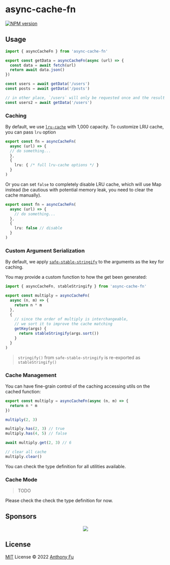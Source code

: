 # async-cache-fn

[![NPM version](https://img.shields.io/npm/v/async-cache-fn?color=a1b858&label=)](https://www.npmjs.com/package/async-cache-fn)

## Usage

```ts
import { asyncCacheFn } from 'async-cache-fn'

export const getData = asyncCacheFn(async (url) => {
  const data = await fetch(url)
  return await data.json()
})
```

```ts
const users = await getData('/users')
const posts = await getData('/posts')

// in other place, `/users` will only be requested once and the result will be cached.
const users2 = await getData('/users')
```

### Caching

By default, we use [`lru-cache`](https://www.npmjs.com/package/lru-cache) with 1,000 capacity. To customize LRU cache, you can pass `lru` option

```ts
export const fn = asyncCacheFn(
  async (url) => {
  // do something...
  },
  {
    lru: { /* full lru-cache options */ }
  }
)
```

Or you can set `false` to completely disable LRU cache, which will use Map instead (be cautious with potential memory leak, you need to clear the cache manually).

```ts
export const fn = asyncCacheFn(
  async (url) => {
    // do something...
  },
  {
    lru: false // disable
  }
)
```

### Custom Argument Serialization

By default, we apply [`safe-stable-stringify`](https://www.npmjs.com/package/safe-stable-stringify) to the arguments as the key for caching.

You may provide a custom function to how the get been generated:

```ts
import { asyncCacheFn, stableStringify } from 'async-cache-fn'

export const multiply = asyncCacheFn(
  async (n, m) => {
    return n * m
  },
  {
    // since the order of multiply is interchangeable,
    // we sort it to improve the cache matching
    getKey(args) {
      return stableStringify(args.sort())
    }
  }
)
```

> `stringify()` from `safe-stable-stringify` is re-exported as `stableStringify()`

### Cache Management

You can have fine-grain control of the caching accessing utils on the cached function:

```ts
export const multiply = asyncCacheFn(async (n, m) => {
  return n * m
})

multiply(2, 3)

multiply.has(2, 3) // true
multiply.has(4, 5) // false

await multiply.get(2, 3) // 6

// clear all cache
multiply.clear()
```

You can check the type definition for all utilities available.

### Cache Mode

> TODO

Please check the check the type definition for now.

## Sponsors

<p align="center">
  <a href="https://cdn.jsdelivr.net/gh/antfu/static/sponsors.svg">
    <img src='https://cdn.jsdelivr.net/gh/antfu/static/sponsors.svg'/>
  </a>
</p>

## License

[MIT](./LICENSE) License © 2022 [Anthony Fu](https://github.com/antfu)

